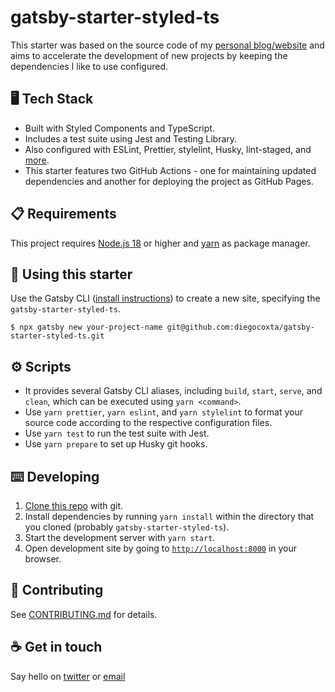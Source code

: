 # gatsby-starter-styled-ts

This starter was based on the source code of my [personal blog/website](https://github.com/diegocoxta/diegocosta.me) and aims to accelerate the development of new projects by keeping the dependencies I like to use configured.

## 🖥️ Tech Stack

- Built with Styled Components and TypeScript.
- Includes a test suite using Jest and Testing Library.
- Also configured with ESLint, Prettier, stylelint, Husky, lint-staged, and [more](package.json).
- This starter features two GitHub Actions - one for maintaining updated dependencies and another for deploying the project as GitHub Pages.

## :clipboard: Requirements

This project requires [Node.js 18](https://nodejs.org/en/) or higher and [yarn](https://yarnpkg.com/) as package manager.

## :dart: Using this starter
 Use the Gatsby CLI ([install instructions](https://www.gatsbyjs.com/docs/tutorial/getting-started/part-0/#gatsby-cli)) to create a new site, specifying the `gatsby-starter-styled-ts`.

```shell
$ npx gatsby new your-project-name git@github.com:diegocoxta/gatsby-starter-styled-ts.git
```

## :gear: Scripts
- It provides several Gatsby CLI aliases, including `build`, `start`, `serve`, and `clean`, which can be executed using `yarn <command>`.
- Use `yarn prettier`, `yarn eslint`, and `yarn stylelint` to format your source code according to the respective configuration files.
- Use `yarn test` to run the test suite with Jest.
- Use `yarn prepare` to set up Husky git hooks.

## :keyboard: Developing

1. [Clone this repo](https://help.github.com/en/articles/cloning-a-repository) with git.
2. Install dependencies by running `yarn install` within the directory that you cloned (probably `gatsby-starter-styled-ts`).
3. Start the development server with `yarn start`.
4. Open development site by going to [`http://localhost:8000`](http://localhost:8000) in your browser.

## :triangular_ruler: Contributing

See [CONTRIBUTING.md](CONTRIBUTING.md) for details.

## :coffee: Get in touch

Say hello on [twitter](https://twitter.com/diegocoxta) or [email](mailto:diego@diegocosta.me)

